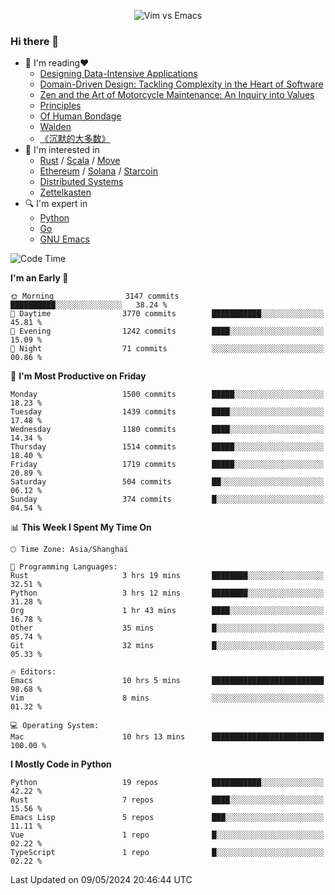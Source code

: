 <p align="center">
    <img src="https://gist.githubusercontent.com/coldnight/e696baffb094e71c96cb302118878eae/raw/40ea5053a6f66cc65f90f437e4173497da225958/banner.gif" alt="Vim vs Emacs" />
</p>

### Hi there 👋

- 📖 I'm reading❤️
    + [Designing Data-Intensive Applications](https://www.oreilly.com/library/view/designing-data-intensive-applications/9781491903063/)
    + [Domain-Driven Design: Tackling Complexity in the Heart of Software](https://www.dddcommunity.org/book/evans_2003/)
    + [Zen and the Art of Motorcycle Maintenance: An Inquiry into Values](https://en.wikipedia.org/wiki/Zen_and_the_Art_of_Motorcycle_Maintenance)
    + [Principles](https://www.principles.com/)
    + [Of Human Bondage](https://en.wikipedia.org/wiki/Of_Human_Bondage)
    + [Walden](https://en.wikipedia.org/wiki/Walden)
    + [《沉默的大多数》](https://en.wikipedia.org/wiki/Silent_majority)
- 🌱 I'm interested in
    + [Rust](https://www.rust-lang.org/) / [Scala](https://www.scala-lang.org/) / [Move](https://github.com/move-language/move/)
    + [Ethereum](https://ethereum.org/en/) / [Solana](https://solana.com/) / [Starcoin](https://github.com/starcoinorg/starcoin)
	+ [Distributed Systems](https://www.linuxzen.com/notes/topics/20200320174417_%E5%88%86%E5%B8%83%E5%BC%8F/)
	+ [Zettelkasten](https://www.linuxzen.com/notes/notes/20220120080920-slip_box/)
- 🔍 I'm expert in
    + [Python](https://www.python.org/)
    + [Go](https://go.dev/)
    + [GNU Emacs](https://www.gnu.org/software/emacs/)

<!--START_SECTION:waka-->
![Code Time](http://img.shields.io/badge/Code%20Time-2%2C863%20hrs%2050%20mins-blue)

**I'm an Early 🐤** 

```text
🌞 Morning                3147 commits        ██████████░░░░░░░░░░░░░░░   38.24 % 
🌆 Daytime                3770 commits        ███████████░░░░░░░░░░░░░░   45.81 % 
🌃 Evening                1242 commits        ████░░░░░░░░░░░░░░░░░░░░░   15.09 % 
🌙 Night                  71 commits          ░░░░░░░░░░░░░░░░░░░░░░░░░   00.86 % 
```
📅 **I'm Most Productive on Friday** 

```text
Monday                   1500 commits        █████░░░░░░░░░░░░░░░░░░░░   18.23 % 
Tuesday                  1439 commits        ████░░░░░░░░░░░░░░░░░░░░░   17.48 % 
Wednesday                1180 commits        ████░░░░░░░░░░░░░░░░░░░░░   14.34 % 
Thursday                 1514 commits        █████░░░░░░░░░░░░░░░░░░░░   18.40 % 
Friday                   1719 commits        █████░░░░░░░░░░░░░░░░░░░░   20.89 % 
Saturday                 504 commits         ██░░░░░░░░░░░░░░░░░░░░░░░   06.12 % 
Sunday                   374 commits         █░░░░░░░░░░░░░░░░░░░░░░░░   04.54 % 
```


📊 **This Week I Spent My Time On** 

```text
🕑︎ Time Zone: Asia/Shanghai

💬 Programming Languages: 
Rust                     3 hrs 19 mins       ████████░░░░░░░░░░░░░░░░░   32.51 % 
Python                   3 hrs 12 mins       ████████░░░░░░░░░░░░░░░░░   31.28 % 
Org                      1 hr 43 mins        ████░░░░░░░░░░░░░░░░░░░░░   16.78 % 
Other                    35 mins             █░░░░░░░░░░░░░░░░░░░░░░░░   05.74 % 
Git                      32 mins             █░░░░░░░░░░░░░░░░░░░░░░░░   05.33 % 

🔥 Editors: 
Emacs                    10 hrs 5 mins       █████████████████████████   98.68 % 
Vim                      8 mins              ░░░░░░░░░░░░░░░░░░░░░░░░░   01.32 % 

💻 Operating System: 
Mac                      10 hrs 13 mins      █████████████████████████   100.00 % 
```

**I Mostly Code in Python** 

```text
Python                   19 repos            ███████████░░░░░░░░░░░░░░   42.22 % 
Rust                     7 repos             ████░░░░░░░░░░░░░░░░░░░░░   15.56 % 
Emacs Lisp               5 repos             ███░░░░░░░░░░░░░░░░░░░░░░   11.11 % 
Vue                      1 repo              █░░░░░░░░░░░░░░░░░░░░░░░░   02.22 % 
TypeScript               1 repo              █░░░░░░░░░░░░░░░░░░░░░░░░   02.22 % 
```




 Last Updated on 09/05/2024 20:46:44 UTC
<!--END_SECTION:waka-->
